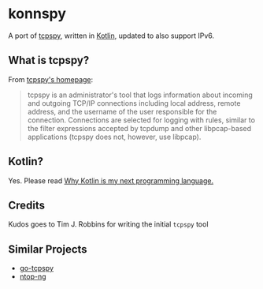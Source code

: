 # konnspy
A port of [tcpspy](http://directory.fsf.org/wiki/Tcpspyy), written in [Kotlin](http://kotlinlang.org), updated to also support IPv6.

## What is tcpspy?

From [tcpspy's homepage](http://directory.fsf.org/wiki/Tcpspyy):
> tcpspy is an administrator's tool that logs information about incoming and outgoing TCP/IP connections including local address, remote address, and the username of the user responsible for the connection. Connections are selected for logging with rules, similar to the filter expressions accepted by tcpdump and other libpcap-based applications (tcpspy does not, however, use libpcap).

## Kotlin?

Yes. Please read [Why Kotlin is my next programming language.](https://medium.com/@octskyward/why-kotlin-is-my-next-programming-language-c25c001e26e3)

## Credits

Kudos goes to Tim J. Robbins for writing the initial `tcpspy` tool


## Similar Projects

- [go-tcpspy](https://github.com/begoon/go-tcpspy)
- [ntop-ng](https://github.com/ntop/ntopng)
